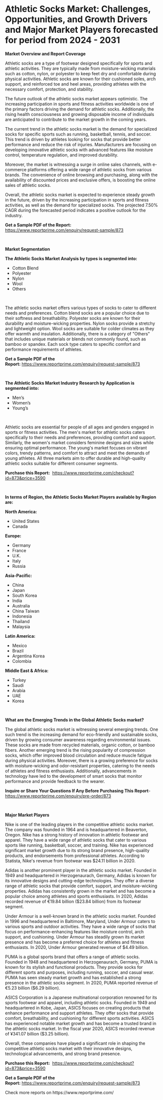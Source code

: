 <p><h1>Athletic Socks Market: Challenges, Opportunities, and Growth Drivers and Major Market Players forecasted for period from 2024 - 2031</h1></p><p><strong>Market Overview and Report Coverage</strong></p>
<p><p>Athletic socks are a type of footwear designed specifically for sports and athletic activities. They are typically made from moisture-wicking materials such as cotton, nylon, or polyester to keep feet dry and comfortable during physical activities. Athletic socks are known for their cushioned soles, arch support, and reinforced toe and heel areas, providing athletes with the necessary comfort, protection, and stability.</p><p>The future outlook of the athletic socks market appears optimistic. The increasing participation in sports and fitness activities worldwide is one of the primary factors driving the demand for athletic socks. Additionally, the rising health consciousness and growing disposable income of individuals are anticipated to contribute to the market growth in the coming years.</p><p>The current trend in the athletic socks market is the demand for specialized socks for specific sports such as running, basketball, tennis, and soccer. This trend is driven by athletes looking for socks that provide better performance and reduce the risk of injuries. Manufacturers are focusing on developing innovative athletic socks with advanced features like moisture control, temperature regulation, and improved durability.</p><p>Moreover, the market is witnessing a surge in online sales channels, with e-commerce platforms offering a wide range of athletic socks from various brands. The convenience of online browsing and purchasing, along with the availability of discounted prices and exclusive offers, is boosting the online sales of athletic socks.</p><p>Overall, the athletic socks market is expected to experience steady growth in the future, driven by the increasing participation in sports and fitness activities, as well as the demand for specialized socks. The projected 7.50% CAGR during the forecasted period indicates a positive outlook for the industry.</p></p>
<p><strong>Get a Sample PDF of the Report:</strong> <a href="https://www.reportprime.com/enquiry/request-sample/873">https://www.reportprime.com/enquiry/request-sample/873</a></p>
<p>&nbsp;</p>
<p><strong>Market Segmentation</strong></p>
<p><strong>The Athletic Socks Market Analysis by types is segmented into:</strong></p>
<p><ul><li>Cotton Blend</li><li>Polyester</li><li>Nylon</li><li>Wool</li><li>Others</li></ul></p>
<p>&nbsp;</p>
<p><p>The athletic socks market offers various types of socks to cater to different needs and preferences. Cotton blend socks are a popular choice due to their softness and breathability. Polyester socks are known for their durability and moisture-wicking properties. Nylon socks provide a stretchy and lightweight option. Wool socks are suitable for colder climates as they offer warmth and insulation. Additionally, there is a category of "Others" that includes unique materials or blends not commonly found, such as bamboo or spandex. Each sock type caters to specific comfort and performance requirements of athletes.</p></p>
<p><strong>Get a Sample PDF of the Report:</strong>&nbsp;<a href="https://www.reportprime.com/enquiry/request-sample/873">https://www.reportprime.com/enquiry/request-sample/873</a></p>
<p>&nbsp;</p>
<p><strong>The Athletic Socks Market Industry Research by Application is segmented into:</strong></p>
<p><ul><li>Men’s</li><li>Women’s</li><li>Young’s</li></ul></p>
<p>&nbsp;</p>
<p><p>Athletic socks are essential for people of all ages and genders engaged in sports or fitness activities. The men's market for athletic socks caters specifically to their needs and preferences, providing comfort and support. Similarly, the women's market considers feminine designs and sizes while ensuring optimal performance. The young's market focuses on vibrant colors, trendy patterns, and comfort to attract and meet the demands of young athletes. All three markets aim to offer durable and high-quality athletic socks suitable for different consumer segments.</p></p>
<p><strong>Purchase this Report:</strong>&nbsp; <a href="https://www.reportprime.com/checkout?id=873&price=3590">https://www.reportprime.com/checkout?id=873&price=3590</a></p>
<p>&nbsp;</p>
<p><strong>In terms of Region, the Athletic Socks Market Players available by Region are:</strong></p>
<p>
    <p> <strong> North America: </strong>
        <ul>
            <li>United States</li>
            <li>Canada</li>
        </ul>
        </p> 
    <p> <strong> Europe: </strong>
        <ul>
            <li>Germany</li>
            <li>France</li>
            <li>U.K.</li>
            <li>Italy</li>
            <li>Russia</li>
        </ul>
        </p> 
    <p> <strong> Asia-Pacific: </strong>
        <ul>
            <li>China</li>
            <li>Japan</li>
            <li>South Korea</li>
            <li>India</li>
            <li>Australia</li>
            <li>China Taiwan</li>
            <li>Indonesia</li>
            <li>Thailand</li>
            <li>Malaysia</li>
        </ul>
        </p> 
    <p> <strong> Latin America: </strong>
        <ul>
            <li>Mexico</li>
            <li>Brazil</li>
            <li>Argentina Korea</li>
            <li>Colombia</li>
        </ul>
        </p> 
    <p> <strong> Middle East & Africa: </strong>
        <ul>
            <li>Turkey</li>
            <li>Saudi</li>
            <li>Arabia</li>
            <li>UAE</li>
            <li>Korea</li>
        </ul>
    </p>
    </p>
<p>&nbsp;</p>
<p><strong>What are the Emerging Trends in the Global Athletic Socks market?</strong></p>
<p><p>The global athletic socks market is witnessing several emerging trends. One such trend is the increasing demand for eco-friendly and sustainable socks, driven by growing consumer awareness regarding environmental issues. These socks are made from recycled materials, organic cotton, or bamboo fibers. Another emerging trend is the rising popularity of compression socks, which offer improved blood circulation and reduce muscle fatigue during physical activities. Moreover, there is a growing preference for socks with moisture-wicking and odor-resistant properties, catering to the needs of athletes and fitness enthusiasts. Additionally, advancements in technology have led to the development of smart socks that monitor performance and provide feedback to the wearer.</p></p>
<p><strong>Inquire or Share Your Questions If Any Before Purchasing This Report</strong>- <a href="https://www.reportprime.com/enquiry/pre-order/873">https://www.reportprime.com/enquiry/pre-order/873</a></p>
<p>&nbsp;</p>
<p><strong>Major Market Players</strong></p>
<p><p>Nike is one of the leading players in the competitive athletic socks market. The company was founded in 1964 and is headquartered in Beaverton, Oregon. Nike has a strong history of innovation in athletic footwear and apparel. They have a wide range of athletic socks that cater to various sports like running, basketball, soccer, and training. Nike has experienced significant market growth due to its strong brand presence, high-quality products, and endorsements from professional athletes. According to Statista, Nike's revenue from footwear was $24.11 billion in 2020.</p><p>Adidas is another prominent player in the athletic socks market. Founded in 1949 and headquartered in Herzogenaurach, Germany, Adidas is known for its innovative designs and cutting-edge technologies. They offer a diverse range of athletic socks that provide comfort, support, and moisture-wicking properties. Adidas has consistently grown in the market and has become a popular choice among athletes and sports enthusiasts. In 2020, Adidas recorded revenue of €19.84 billion ($23.84 billion) from its footwear segment.</p><p>Under Armour is a well-known brand in the athletic socks market. Founded in 1996 and headquartered in Baltimore, Maryland, Under Armour caters to various sports and outdoor activities. They have a wide range of socks that focus on performance-enhancing features like moisture control, arch support, and cushioning. Under Armour has steadily grown its market presence and has become a preferred choice for athletes and fitness enthusiasts. In 2020, Under Armour generated revenue of $4.49 billion.</p><p>PUMA is a global sports brand that offers a range of athletic socks. Founded in 1948 and headquartered in Herzogenaurach, Germany, PUMA is known for its stylish and functional products. They provide socks for different sports and purposes, including running, soccer, and casual wear. PUMA has seen steady market growth and has established a strong presence in the athletic socks segment. In 2020, PUMA reported revenue of €5.23 billion ($6.29 billion).</p><p>ASICS Corporation is a Japanese multinational corporation renowned for its sports footwear and apparel, including athletic socks. Founded in 1949 and headquartered in Kobe, Japan, ASICS focuses on creating products that enhance performance and support athletes. They offer socks that provide comfort, breathability, and cushioning for different sports activities. ASICS has experienced notable market growth and has become a trusted brand in the athletic socks market. In the fiscal year 2020, ASICS recorded revenue of ¥341.07 billion ($3.25 billion).</p><p>Overall, these companies have played a significant role in shaping the competitive athletic socks market with their innovative designs, technological advancements, and strong brand presence.</p></p>
<p><strong>Purchase this Report:</strong>&nbsp;&nbsp;<a href="https://www.reportprime.com/checkout?id=873&price=3590">https://www.reportprime.com/checkout?id=873&price=3590</a></p>
<p></p>
<p><strong>Get a Sample PDF of the Report:</strong>&nbsp;<a href="https://www.reportprime.com/enquiry/request-sample/873">https://www.reportprime.com/enquiry/request-sample/873</a></p>
<p>Check more reports on https://www.reportprime.com/</p>